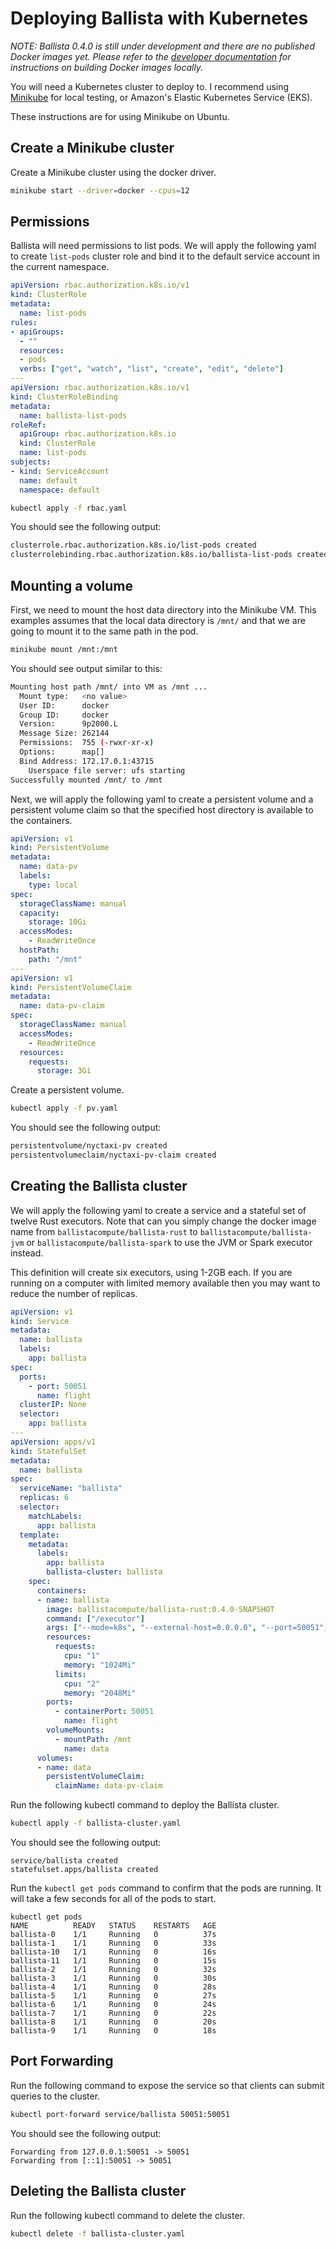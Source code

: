 # Deploying Ballista with Kubernetes

*NOTE: Ballista 0.4.0 is still under development and there are no published Docker images yet. Please refer to the
[developer documentation](https://github.com/ballista-compute/ballista/tree/main/docs) for instructions on building
Docker images locally.*

You will need a Kubernetes cluster to deploy to. I recommend using 
[Minikube](https://kubernetes.io/docs/tutorials/hello-minikube) for local testing, or Amazon's Elastic Kubernetes 
Service (EKS). 

These instructions are for using Minikube on Ubuntu.

## Create a Minikube cluster

Create a Minikube cluster using the docker driver.

```bash
minikube start --driver=docker --cpus=12
```

## Permissions

Ballista will need permissions to list pods. We will apply the following yaml to create `list-pods` cluster role and 
bind it to the default service account in the current namespace.

```yaml
apiVersion: rbac.authorization.k8s.io/v1
kind: ClusterRole
metadata:
  name: list-pods
rules:
- apiGroups:
  - ""
  resources:
  - pods
  verbs: ["get", "watch", "list", "create", "edit", "delete"]
---
apiVersion: rbac.authorization.k8s.io/v1
kind: ClusterRoleBinding
metadata:
  name: ballista-list-pods
roleRef:
  apiGroup: rbac.authorization.k8s.io
  kind: ClusterRole
  name: list-pods
subjects:
- kind: ServiceAccount
  name: default
  namespace: default
```

```bash
kubectl apply -f rbac.yaml
```

You should see the following output:

```bash
clusterrole.rbac.authorization.k8s.io/list-pods created
clusterrolebinding.rbac.authorization.k8s.io/ballista-list-pods created
```

## Mounting a volume

First, we need to mount the host data directory into the Minikube VM. This examples assumes that the local data 
directory is `/mnt/` and that we are going to mount it to the same path in the pod.

```bash
minikube mount /mnt:/mnt
```

You should see output similar to this:

```bash
Mounting host path /mnt/ into VM as /mnt ...
  Mount type:   <no value>
  User ID:      docker
  Group ID:     docker
  Version:      9p2000.L
  Message Size: 262144
  Permissions:  755 (-rwxr-xr-x)
  Options:      map[]
  Bind Address: 172.17.0.1:43715
    Userspace file server: ufs starting
Successfully mounted /mnt/ to /mnt
```

Next, we will apply the following yaml to create a persistent volume and a persistent volume claim so that the 
specified host directory is available to the containers.

```yaml
apiVersion: v1
kind: PersistentVolume
metadata:
  name: data-pv
  labels:
    type: local
spec:
  storageClassName: manual
  capacity:
    storage: 10Gi
  accessModes:
    - ReadWriteOnce
  hostPath:
    path: "/mnt"
---
apiVersion: v1
kind: PersistentVolumeClaim
metadata:
  name: data-pv-claim
spec:
  storageClassName: manual
  accessModes:
    - ReadWriteOnce
  resources:
    requests:
      storage: 3Gi
```

Create a persistent volume.

```bash
kubectl apply -f pv.yaml
```

You should see the following output:

```bash
persistentvolume/nyctaxi-pv created
persistentvolumeclaim/nyctaxi-pv-claim created
```

## Creating the Ballista cluster

We will apply the following yaml to create a service and a stateful set of twelve Rust executors. Note that can you 
simply change the docker image name from `ballistacompute/ballista-rust` to `ballistacompute/ballista-jvm` 
or `ballistacompute/ballista-spark` to use the JVM or Spark executor instead. 

This definition will create six executors, using 1-2GB each. If you are running on a computer with limited memory 
available then you may want to reduce the number of replicas.

```yaml
apiVersion: v1
kind: Service
metadata:
  name: ballista
  labels:
    app: ballista
spec:
  ports:
    - port: 50051
      name: flight
  clusterIP: None
  selector:
    app: ballista
---
apiVersion: apps/v1
kind: StatefulSet
metadata:
  name: ballista
spec:
  serviceName: "ballista"
  replicas: 6
  selector:
    matchLabels:
      app: ballista
  template:
    metadata:
      labels:
        app: ballista
        ballista-cluster: ballista
    spec:
      containers:
      - name: ballista
        image: ballistacompute/ballista-rust:0.4.0-SNAPSHOT
        command: ["/executor"]
        args: ["--mode=k8s", "--external-host=0.0.0.0", "--port=50051", "--concurrent-tasks=2"]
        resources:
          requests:
            cpu: "1"
            memory: "1024Mi"
          limits:
            cpu: "2"
            memory: "2048Mi"
        ports:
          - containerPort: 50051
            name: flight
        volumeMounts:
          - mountPath: /mnt
            name: data
      volumes:
      - name: data
        persistentVolumeClaim:
          claimName: data-pv-claim
```

Run the following kubectl command to deploy the Ballista cluster.

```bash
kubectl apply -f ballista-cluster.yaml
```

You should see the following output:

```
service/ballista created
statefulset.apps/ballista created
```

Run the `kubectl get pods` command to confirm that the pods are running. It will take a few seconds for all of the pods to start.

```
kubectl get pods
NAME          READY   STATUS    RESTARTS   AGE
ballista-0    1/1     Running   0          37s
ballista-1    1/1     Running   0          33s
ballista-10   1/1     Running   0          16s
ballista-11   1/1     Running   0          15s
ballista-2    1/1     Running   0          32s
ballista-3    1/1     Running   0          30s
ballista-4    1/1     Running   0          28s
ballista-5    1/1     Running   0          27s
ballista-6    1/1     Running   0          24s
ballista-7    1/1     Running   0          22s
ballista-8    1/1     Running   0          20s
ballista-9    1/1     Running   0          18s
```

## Port Forwarding

Run the following command to expose the service so that clients can submit queries to the cluster.

```bash
kubectl port-forward service/ballista 50051:50051
```

You should see the following output:

```
Forwarding from 127.0.0.1:50051 -> 50051
Forwarding from [::1]:50051 -> 50051
```

## Deleting the Ballista cluster

Run the following kubectl command to delete the cluster.

```bash
kubectl delete -f ballista-cluster.yaml
```